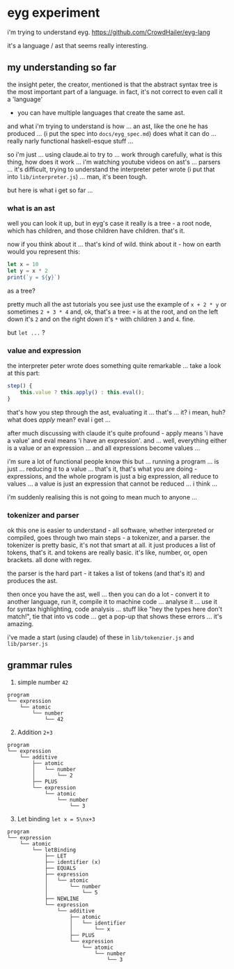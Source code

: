 # eyg experiment

i'm trying to understand eyg. https://github.com/CrowdHailer/eyg-lang

it's a language / ast that seems really
interesting.

## my understanding so far

the insight peter, the creator, mentioned
is that the abstract syntax tree is the
most important part of a language. in fact,
it's not correct to even call it a 'language'
- you can have multiple languages that create
the same ast.

and what i'm trying to understand is how ...
an ast, like the one he has produced ...
(i put the spec into `docs/eyg_spec.md`)
does what it can do ... really narly
functional haskell-esque stuff ...

so i'm just ... using claude.ai to try to ...
work through carefully, what is this thing,
how does it work ... i'm watching youtube
videos on ast's ... parsers ... it's difficult,
trying to understand the interpreter peter
wrote (i put that into `lib/interpreter.js`) ...
man, it's been tough.

but here is what i get so far ...

### what is an ast

well you can look it up, but in eyg's case
it really is a tree - a root node, which
has children, and those children have children.
that's it.

now if you think about it ... that's kind
of wild. think about it - how on earth would
you represent this:

```js
let x = 10
let y = x * 2
print(`y = ${y}`)
```

as a tree?

pretty much all the ast tutorials you see
just use the example of `x + 2 * y` or
sometimes `2 + 3 * 4` and, ok, that's
a tree: `+` is at the root, and on the
left down it's `2` and on the right
down it's `*` with children `3` and `4`.
fine.

but `let ...` ?

### value and expression

the interpreter peter wrote does something
quite remarkable ... take a look at this
part:

```js
step() {
    this.value ? this.apply() : this.eval();
}
```

that's how you step through the ast,
evaluating it ... that's ... it? i mean,
huh? what does _apply_ mean? eval i 
get ...

after much discussing with claude it's
quite profound - apply means 'i have
a value' and eval means 'i have an
expression'. and ... well, everything
either is a value or an expression ...
and all expressions become values ...

i'm sure a lot of functional people know
this but ... running a program ... is just ...
reducing it to a value ... that's it,
that's what you are doing - expressions,
and the whole program is just a big
expression, all reduce to values ...
a value is just an expression that cannot
be reduced ... i think ...

i'm suddenly realising this is not going
to mean much to anyone ...

### tokenizer and parser

ok this one is easier to understand - 
all software, whether interpreted
or compiled, goes through two main
steps - a tokenizer, and a parser.
the tokenizer is pretty basic, it's
not that smart at all. it just produces
a list of tokens, that's it. and tokens
are really basic. it's like, number,
or, open brackets. all done with regex.

the parser is the hard part - it takes
a list of tokens (and that's it)
and produces the ast.

then once you have the ast, well ... then
you can do a lot - convert it to another
language, run it, compile it to machine
code ... analyse it ... use it for
syntax highlighting, code analysis ...
stuff like "hey the types here don't
match!", tie that into vs code ...
get a pop-up that shows these errors ...
it's amazing.

i've made a start (using claude) of
these in `lib/tokenzier.js` and
`lib/parser.js`

## grammar rules

1. simple number `42`

```
program
└── expression
    └── atomic
        └── number
            └── 42
```

2. Addition `2+3`

```
program
└── expression
    └── additive
        ├── atomic
        │   └── number
        │       └── 2
        ├── PLUS
        └── expression
            └── atomic
                └── number
                    └── 3
```

3. Let binding `let x = 5\nx+3`

```
program
└── expression
    └── atomic
        └── letBinding
            ├── LET
            ├── identifier (x)
            ├── EQUALS
            ├── expression
            │   └── atomic
            │       └── number
            │           └── 5
            ├── NEWLINE
            └── expression
                └── additive
                    ├── atomic
                    │   └── identifier
                    │       └── x
                    ├── PLUS
                    └── expression
                        └── atomic
                            └── number
                                └── 3
```